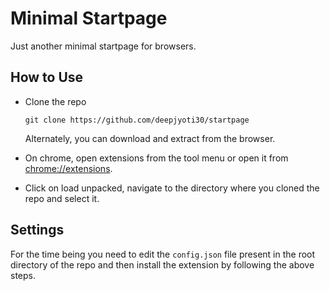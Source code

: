 # Minimal Startpage

Just another minimal startpage for browsers.

## How to Use

- Clone the repo

    ```console
    git clone https://github.com/deepjyoti30/startpage
    ```

    Alternately, you can download and extract from the browser.

- On chrome, open extensions from the tool menu or open it from [chrome://extensions](chrome://extensions).

- Click on load unpacked, navigate to the directory where you cloned the repo and select it.

## Settings

For the time being you need to edit the ```config.json``` file present in the root directory of the repo and then install the extension by following the above steps.
